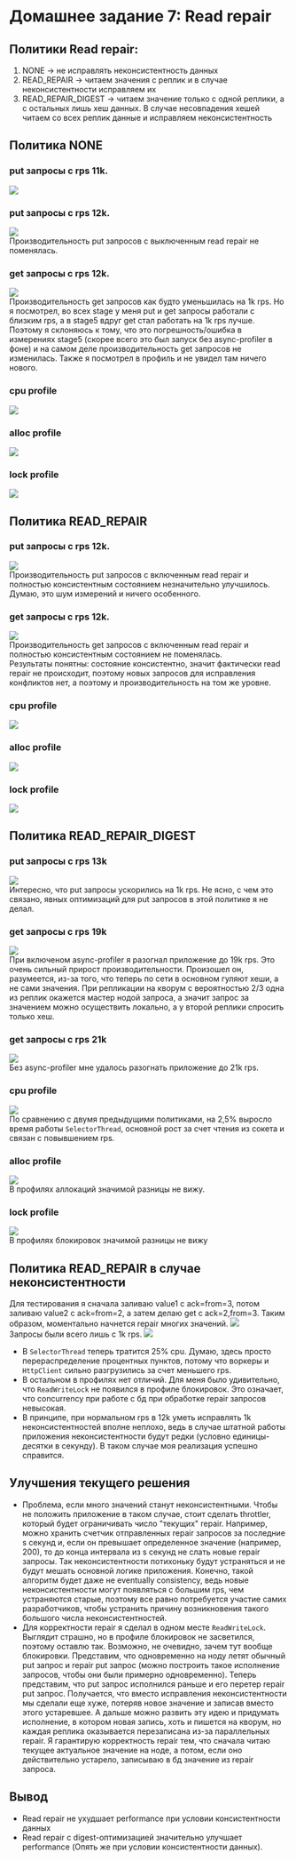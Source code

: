 # Домашнее задание 7: Read repair

## Политики Read repair:
1) NONE -> не исправлять неконсистентность данных
2) READ_REPAIR -> читаем значения с реплик и в случае неконсистентности исправляем их
3) READ_REPAIR_DIGEST -> читаем значение только с одной реплики, а с остальных лишь хеш данных. В случае несовпадения хешей читаем со всех реплик данные и исправляем неконсистентность

## Политика NONE

### put запросы с rps 11k.
![](no_repair/wrk_put_11k_rps.png)  

### put запросы с rps 12k.  
![](no_repair/wrk_put_12k_rps.png)  
Производительность put запросов с выключенным read repair не поменялась.  

### get запросы с rps 12k.
![](no_repair/wrk_get_12k_rps.png)  
Производительность get запросов как будто уменьшилась на 1k rps. Но я посмотрел, во всех stage у меня put и get запросы работали с близким rps, а в stage5 вдруг get стал работать на 1k rps лучше. Поэтому я склоняюсь к тому, что это погрешность/ошибка в измерениях stage5 (скорее всего это был запуск без async-profiler в фоне) и на самом деле производительность get запросов не изменилась. Также я посмотрел в профиль и не увидел там ничего нового.    

### cpu profile
![](no_repair/cpu.png)

### alloc profile
![](no_repair/alloc.png)

### lock profile
![](no_repair/lock.png)

## Политика READ_REPAIR

### put запросы с rps 12k.
![](read_repair/wrk_put_12k_rps.png)  
Производительность put запросов с включенным read repair и полностью консистентным состоянием незначительно улучшилось. Думаю, это шум измерений и ничего особенного.  

### get запросы с rps 12k.
![](read_repair/wrk_get_12k_rps.png)  
Производительность get запросов с включенным read repair и полностью консистентным состоянием не поменялась.  
Результаты понятны: состояние консистентно, значит фактически read repair не происходит, поэтому новых запросов для исправления конфликтов нет, а поэтому и производительность на том же уровне.  

### cpu profile
![](read_repair/cpu.png)

### alloc profile
![](read_repair/alloc.png)

### lock profile
![](read_repair/lock.png)

## Политика READ_REPAIR_DIGEST

### put запросы с rps 13k
![](digest_repair/wrk_put_13k_rps.png)  
Интересно, что put запросы ускорились на 1k rps. Не ясно, с чем это связано, явных оптимизаций для put запросов в этой политике я не делал.

### get запросы с rps 19k
![](digest_repair/wrk_get_19k_rps.png)  
При включеном async-profiler я разогнал приложение до 19k rps. Это очень сильный прирост производительности. Произошел он, разумеется, из-за того, что теперь по сети в основном гуляют хеши, а не сами значения. При репликации на кворум с вероятностью 2/3 одна из реплик окажется мастер нодой запроса, а значит запрос за значением можно осуществить локально, а у второй реплики спросить только хеш.  

### get запросы с rps 21k
![](digest_repair/wrk_get_21k_rps.png)  
Без async-profiler мне удалось разогнать приложение до 21k rps. 

### cpu profile
![](digest_repair/cpu.png)  
По сравнению с двумя предыдущими политиками, на 2,5% выросло время работы `SelectorThread`, основной рост за счет чтения из сокета и связан с повывшением rps.  

### alloc profile
![](digest_repair/alloc.png)  
В профилях аллокаций значимой разницы не вижу.  

### lock profile
![](digest_repair/lock.png)  
В профилях блокировок значимой разницы не вижу

## Политика READ_REPAIR в случае неконсистентности
Для тестирования я сначала заливаю value1 с ack=from=3, потом заливаю value2 с ack=from=2, а затем делаю get с ack=2,from=3. Таким образом, моментально начнется repair многих значений.
![](read_repair/wrk_inconsistent_all_1k_rps.png)  
Запросы были всего лишь с 1k rps.
![](read_repair/inconsistent_all_cpu.png)  
* В `SelectorThread` теперь тратится 25% cpu. Думаю, здесь просто перераспределение процентных пунктов, потому что воркеры и `HttpClient` сильно разгрузились за счет меньшего rps.
* В остальном в профилях нет отличий. Для меня было удивительно, что `ReadWriteLock` не появился в профиле блокировок. Это означает, что concurrency при работе с бд при обработке repair запросов невысокая.
* В принципе, при нормальном rps в 12k уметь исправлять 1k неконсистентностей вполне неплохо, ведь в случае штатной работы приложения неконсистентности будут редки (условно единицы-десятки в секунду). В таком случае моя реализация успешно справится.

## Улучшения текущего решения
* Проблема, если много значений станут неконсистентными. Чтобы не положить приложение в таком случае, стоит сделать throttler, который будет ограничивать число "текущих" repair. Например, можно хранить счетчик отправленных repair запросов за последние s секунд и, если он превышает определенное значение (например, 200), то до конца интервала из s секунд не слать новые repair запросы. Так неконсистентности потихоньку будут устраняться и не будут мешать основной логике приложения. Конечно, такой алгоритм будет даже не eventually consistency, ведь новые неконсистентности могут появляться с большим rps, чем устраняются старые, поэтому все равно потребуется участие самих разработчиков, чтобы устранить причину возникновения такого большого числа неконсистентностей.
* Для корректности repair я сделал в одном месте `ReadWriteLock`. Выглядит страшно, но в профиле блокировок не засветился, поэтому оставлю так. Возможно, не очевидно, зачем тут вообще блокировки. Представим, что одновременно на ноду летят обычный put запрос и repair put запрос (можно построить такое исполнение запросов, чтобы они были примерно одновременно). Теперь представим, что put запрос исполнился раньше и его перетер repair put запрос. Получается, что вместо исправления неконсистентности мы сделали еще хуже, потеряв новое значение и записав вместо этого устаревшее. А дальше можно развить эту идею и придумать исполнение, в котором новая запись, хоть и пишется на кворум, но каждая реплика оказывается перезаписана из-за параллельных repair. Я гарантирую корректность repair тем, что сначала читаю текущее актуальное значение на ноде, а потом, если оно действительно устарело, записываю в бд значение из repair запроса. 

## Вывод
* Read repair не ухудшает performance при условии консистентности данных
* Read repair с digest-оптимизацией значительно улучшает performance (Опять же при условии консистентности данных). 
